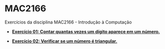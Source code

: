 # MAC2166
Exercícios da disciplina MAC2166 - Introdução à Computação

* [**Exercício 01: Contar quantas vezes um dígito aparece em um número.**](https://github.com/devpedro-br/MAC2166/blob/master/exercicio_01.py)

* [**Exercício 02: Verificar se um número é triangular.**](https://github.com/devpedro-br/MAC2166/blob/master/exercicio_02.py)
